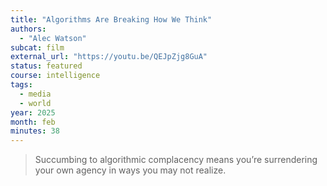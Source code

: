 ```yaml
---
title: "Algorithms Are Breaking How We Think"
authors:
  - "Alec Watson"
subcat: film
external_url: "https://youtu.be/QEJpZjg8GuA"
status: featured
course: intelligence
tags:
  - media
  - world
year: 2025
month: feb
minutes: 38
---
```


> Succumbing to algorithmic complacency means you’re surrendering your own agency in ways you may not realize.
